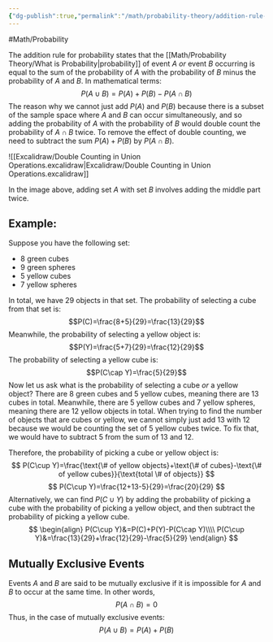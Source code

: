 ```yaml
---
{"dg-publish":true,"permalink":"/math/probability-theory/addition-rule-for-probability/"}
---
```



#Math/Probability 

The addition rule for probability states that the [[Math/Probability Theory/What is Probability\|probability]] of event $A$ *or* event $B$ occurring is equal to the sum of the probability of $A$ with the probability of $B$ minus the probability of $A$ and $B.$ In mathematical terms:
$$
P(A\cup B)=P(A)+P(B)-P(A\cap B)
$$
The reason why we cannot just add $P(A)$ and $P(B)$ because there is a subset of the sample space where $A$ and $B$ can occur simultaneously, and so adding the probability of $A$ with the probability of $B$ would double count the probability of $A\cap B$ twice. To remove the effect of double counting, we need to subtract the sum $P(A)+P(B)$ by $P(A\cap B)$.

![[Excalidraw/Double Counting in Union Operations.excalidraw\|Excalidraw/Double Counting in Union Operations.excalidraw]]

In the image above, adding set $A$ with set $B$ involves adding the middle part twice.
## Example:

Suppose you have the following set:
- 8 green cubes
- 9 green spheres
- 5 yellow cubes
- 7 yellow spheres

In total, we have 29 objects in that set. The probability of selecting a cube from that set is: 
$$P(C)=\frac{8+5}{29}=\frac{13}{29}$$
Meanwhile, the probability of selecting a yellow object is:
$$P(Y)=\frac{5+7}{29}=\frac{12}{29}$$
The probability of selecting a yellow cube is: 
$$P(C\cap Y)=\frac{5}{29}$$
Now let us ask what is the probability of selecting a cube *or* a yellow object? There are 8 green cubes and 5 yellow cubes, meaning there are 13 cubes in total. Meanwhile, there are 5 yellow cubes and 7 yellow spheres, meaning there are 12 yellow objects in total. When trying to find the number of objects that are cubes or yellow, we cannot simply just add 13 with 12 because we would be counting the set of 5 yellow cubes twice. To fix that, we would have to subtract 5 from the sum of 13 and 12.

Therefore, the probability of picking a cube or yellow object is:
$$
P(C\cup Y)=\frac{\text{\# of yellow objects}+\text{\# of cubes}-\text{\# of yellow cubes}}{\text{total \# of objects}}
$$
$$
P(C\cup Y)=\frac{12+13-5}{29}=\frac{20}{29}
$$
Alternatively, we can find $P(C\cup Y)$ by adding the probability of picking a cube with the probability of picking a yellow object, and then subtract the probability of picking a yellow cube.
$$
\begin{align}
P(C\cup Y)&=P(C)+P(Y)-P(C\cap Y)\\\\
P(C\cup Y)&=\frac{13}{29}+\frac{12}{29}-\frac{5}{29}
\end{align}
$$
## Mutually Exclusive Events

Events $A$ and $B$ are said to be mutually exclusive if it is impossible for $A$ and $B$ to occur at the same time. In other words,
$$
P(A\cap B)=0
$$
Thus, in the case of mutually exclusive events:
$$
P(A\cup B)=P(A)+P(B)
$$
